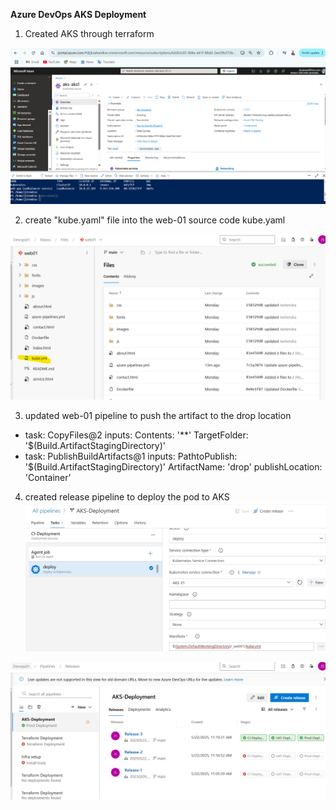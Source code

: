 **Azure DevOps AKS Deployment**


1. Created AKS through terraform

![alt text](image-2.png)

2. create "kube.yaml" file into the web-01 source code
kube.yaml 

![alt text](image-1.png)

3. updated web-01 pipeline to push the artifact to the drop location

- task: CopyFiles@2
  inputs:
    Contents: '**'
    TargetFolder: '$(Build.ArtifactStagingDirectory)'
- task: PublishBuildArtifacts@1
  inputs:
    PathtoPublish: '$(Build.ArtifactStagingDirectory)'
    ArtifactName: 'drop'
    publishLocation: 'Container'


4. created release pipeline to deploy the pod to AKS
![alt text](image-3.png)

![alt text](image.png)